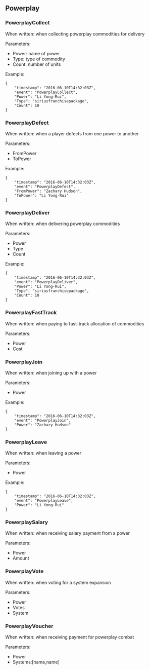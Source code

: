 ## Powerplay

### PowerplayCollect

When written: when collecting powerplay commodities for delivery

Parameters:

- Power: name of power 
- Type: type of commodity 
- Count: number of units 


Example:

```
{
    "timestamp": "2016-06-10T14:32:03Z",
    "event": "PowerplayCollect",
    "Power": "Li Yong-Rui",
    "Type": "siriusfranchisepackage",
    "Count": 10
}
```

### PowerplayDefect

When written: when a player defects from one power to another

Parameters:

- FromPower 
- ToPower 


Example:

```
{
    "timestamp": "2016-06-10T14:32:03Z",
    "event": "PowerplayDefect",
    "FromPower": "Zachary Hudson",
    "ToPower": "Li Yong-Rui"
}
```

### PowerplayDeliver

When written: when delivering powerplay commodities

Parameters:

- Power 
- Type 
- Count 


Example:

```
{
    "timestamp": "2016-06-10T14:32:03Z",
    "event": "PowerplayDeliver",
    "Power": "Li Yong-Rui",
    "Type": "siriusfranchisepackage",
    "Count": 10
}
```

### PowerplayFastTrack

When written: when paying to fast-track allocation of commodities

Parameters:

- Power 
- Cost 


### PowerplayJoin

When written: when joining up with a power

Parameters:

- Power 


Example:

```
{
    "timestamp": "2016-06-10T14:32:03Z",
    "event": "PowerplayJoin",
    "Power": "Zachary Hudson"
}
```

### PowerplayLeave

When written: when leaving a power

Parameters:

- Power 


Example:

```
{
    "timestamp": "2016-06-10T14:32:03Z",
    "event": "PowerplayLeave",
    "Power": "Li Yong-Rui"
}
```

### PowerplaySalary

When written: when receiving salary payment from a power

Parameters:

- Power 
- Amount 


### PowerplayVote

When written: when voting for a system expansion

Parameters:

- Power 
- Votes 
- System 


### PowerplayVoucher

When written: when receiving payment for powerplay combat

Parameters:

- Power 
- Systems:[name,name] 
